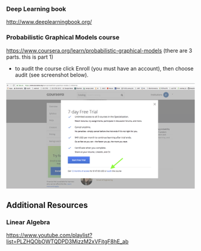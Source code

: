 ### Deep Learning book
http://www.deeplearningbook.org/

### Probabilistic Graphical Models course
https://www.coursera.org/learn/probabilistic-graphical-models (there are 3 parts. this is part 1)
* to audit the course click Enroll (you must have an account), then choose audit (see screenshot below).

![Alt text](/resources/pgm_enroll.png?raw=true)


## Additional Resources
### Linear Algebra
https://www.youtube.com/playlist?list=PLZHQObOWTQDPD3MizzM2xVFitgF8hE_ab
